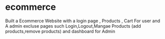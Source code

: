 # ecommerce
 Built a Ecommerce Website with a login page , Products , Cart For user and A admin excluse pages such Login,Logout,Mangae Products (add products,remove products) and dashboard for Admin
